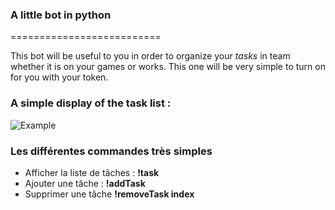 ### A little bot in python
==========================

This bot will be useful to you in order to organize your *tasks* in team whether it is on your games or works.
This one will be very simple to turn on for you with your token.

### A simple display of the task list :
![Example](https://nsa40.casimages.com/img/2020/06/19/mini_200619122039713689.png)

### Les différentes commandes très simples
* Afficher la liste de tâches : **!task**
* Ajouter une tâche : **!addTask**
* Supprimer une tâche **!removeTask index**
